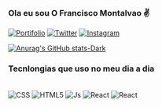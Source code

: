 ### Ola eu sou O Francisco Montalvao ✌️

[![Portifolio](https://img.shields.io/website-up-down-green-red/http/monip.org.svg)](https://google.com)
[![Twitter](https://img.shields.io/badge/Twitter-1DA1F2?style=for-the-badge&logo=twitter&logoColor=white)](https://google.com)
[![Instagram](https://img.shields.io/badge/Instagram-E4405F?style=for-the-badge&logo=instagram&logoColor=white)](https://google.com)


[![Anurag's GitHub stats-Dark](https://github-readme-stats.vercel.app/api?username=FranciscoMontalvao&show_icons=true&theme=dracula)](https://github.com/anuraghazra/github-readme-stats#gh-dark-mode-only)

### Tecnlongias que uso no meu dia a dia

<div style="display: inline_blok"><br/> 

 <img align="center" alt="CSS" src="https://img.shields.io/badge/CSS3-1572B6?style=for-the-badge&logo=css3&logoColor=whitek" />

  <img align="center" alt="HTML5" src="https://img.shields.io/badge/HTML5-E34F26?style=for-the-badge&logo=html5&logoColor=white"/>

  <img align="center" alt="Js" src="https://img.shields.io/badge/JavaScript-F7DF1E?style=for-the-badge&logo=javascript&logoColor=black" />
 
  <img align="center" alt="React" src="https://img.shields.io/badge/React-20232A?style=for-the-badge&logo=react&logoColor=61DAFB" />

  <img align="center" alt="React" src="https://img.shields.io/badge/Tailwind_CSS-38B2AC?style=for-the-badge&logo=tailwind-css&logoColor=white" />
</div>
